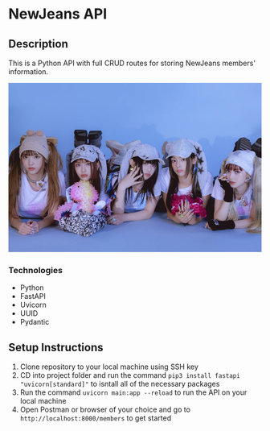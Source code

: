 # NewJeans API 
## Description
This is a Python API with full CRUD routes for storing NewJeans members' information.

<img src="images/newjeans.png">

### Technologies 
* Python
* FastAPI
* Uvicorn
* UUID
* Pydantic

## Setup Instructions
1. Clone repository to your local machine using SSH key
2. CD into project folder and run the command ```pip3 install fastapi "uvicorn[standard]"``` to isntall all of the necessary packages
3. Run the command ```uvicorn main:app --reload``` to run the API on your local machine
4. Open Postman or browser of your choice and go to ```http://localhost:8000/members``` to get started

